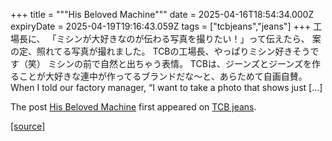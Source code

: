 +++
title = """His Beloved Machine"""
date = 2025-04-16T18:54:34.000Z
expiryDate = 2025-04-19T19:16:43.059Z
tags = ["tcbjeans","jeans"]
+++
工場長に、 「ミシンが大好きなのが伝わる写真を撮りたい！」って伝えたら、 案の定、照れてる写真が撮れました。 TCBの工場長、やっぱりミシン好きそうです（笑） ミシンの前で自然と出ちゃう表情。 TCBは、ジーンズとジーンズを作ることが大好きな連中が作ってるブランドだな〜と、あらためて自画自賛。 When I told our factory manager, “I want to take a photo that shows just \[…\]

The post [His Beloved Machine](http://tcbjeans.com/2025/04/17/52075) first appeared on [TCB jeans](http://tcbjeans.com).

[[source]](http://tcbjeans.com/2025/04/17/52075)
